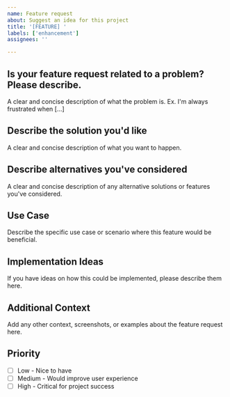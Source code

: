 ```yaml
---
name: Feature request
about: Suggest an idea for this project
title: '[FEATURE] '
labels: ['enhancement']
assignees: ''

---
```


## Is your feature request related to a problem? Please describe.
A clear and concise description of what the problem is. Ex. I'm always frustrated when [...]

## Describe the solution you'd like
A clear and concise description of what you want to happen.

## Describe alternatives you've considered
A clear and concise description of any alternative solutions or features you've considered.

## Use Case
Describe the specific use case or scenario where this feature would be beneficial.

## Implementation Ideas
If you have ideas on how this could be implemented, please describe them here.

## Additional Context
Add any other context, screenshots, or examples about the feature request here.

## Priority
- [ ] Low - Nice to have
- [ ] Medium - Would improve user experience
- [ ] High - Critical for project success
